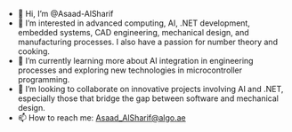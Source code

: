 - 👋 Hi, I’m @Asaad-AlSharif
- 👀 I’m interested in advanced computing, AI, .NET development, embedded systems, CAD engineering, mechanical design, and manufacturing processes. I also have a passion for number theory and cooking.
- 🌱 I’m currently learning more about AI integration in engineering processes and exploring new technologies in microcontroller programming.
- 💞️ I’m looking to collaborate on innovative projects involving AI and .NET, especially those that bridge the gap between software and mechanical design.
- 📫 How to reach me: Asaad_AlSharif@algo.ae

<!---
Asaad-AlSharif/Asaad-AlSharif is a ✨ special ✨ repository because its `README.md` (this file) appears on your GitHub profile.
You can click the Preview link to take a look at your changes.
--->
